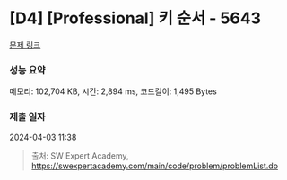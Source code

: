 # [D4] [Professional] 키 순서 - 5643 

[문제 링크](https://swexpertacademy.com/main/code/problem/problemDetail.do?contestProbId=AWXQsLWKd5cDFAUo) 

### 성능 요약

메모리: 102,704 KB, 시간: 2,894 ms, 코드길이: 1,495 Bytes

### 제출 일자

2024-04-03 11:38



> 출처: SW Expert Academy, https://swexpertacademy.com/main/code/problem/problemList.do